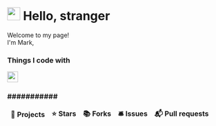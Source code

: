 <h1><img src="https://emojis.slackmojis.com/emojis/images/1457563042/312/doge.png?1457563042" width="30"/> Hello, stranger </h1>


<p>Welcome to my page! </br> I'm Mark, </p>
<h3>Things I code with</h3>
<p>
<a href="https://www.instagram.com/markram_92/"><img src="https://img.shields.io/badge/instagram-%23E4405F.svg?&style=for-the-badge&logo=instagram&logoColor=white" height=25></a> 
</p>
<h3>###########</h3>
<table>
  <thead align="center">
    <tr border: none;>
      <td><b>🎁 Projects</b></td>
      <td><b>⭐ Stars</b></td>
      <td><b>📚 Forks</b></td>
      <td><b>🛎 Issues</b></td>
      <td><b>📬 Pull requests</b></td>
    </tr>
  </thead>
